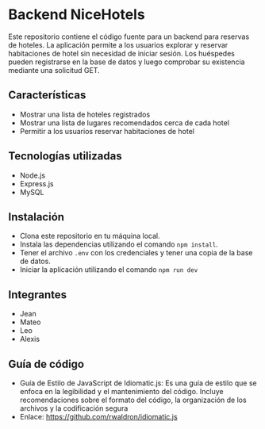 # Backend NiceHotels

Este repositorio contiene el código fuente para un backend para reservas de hoteles. La aplicación permite a los usuarios explorar y reservar habitaciones de hotel sin necesidad de iniciar sesión. Los huéspedes pueden registrarse en la base de datos y luego comprobar su existencia mediante una solicitud GET.

## Características

- Mostrar una lista de hoteles registrados
- Mostrar una lista de lugares recomendados cerca de cada hotel
- Permitir a los usuarios reservar habitaciones de hotel

## Tecnologías utilizadas

- Node.js
- Express.js
- MySQL

## Instalación

- Clona este repositorio en tu máquina local.
- Instala las dependencias utilizando el comando `npm install`.
- Tener el archivo `.env` con los credenciales y tener una copia de la base de datos.
- Iniciar la aplicación utilizando el comando `npm run dev`

## Integrantes

- Jean
- Mateo
- Leo
- Alexis

## Guía de código

- Guía de Estilo de JavaScript de Idiomatic.js: Es una guía de estilo que se enfoca en la legibilidad y el mantenimiento del código. Incluye recomendaciones sobre el formato del código, la organización de los archivos y la codificación segura
- Enlace: https://github.com/rwaldron/idiomatic.js

